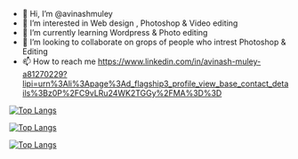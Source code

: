- 👋 Hi, I’m @avinashmuley
- 👀 I’m interested in Web design , Photoshop & Video editing
- 🌱 I’m currently learning Wordpress & Photo editing
- 💞️ I’m looking to collaborate on grops of people who intrest Photoshop & Editing
- 📫 How to reach me                                                                                                                                                            https://www.linkedin.com/in/avinash-muley-a81270229?lipi=urn%3Ali%3Apage%3Ad_flagship3_profile_view_base_contact_details%3Bz0P%2FC9vLRu24WK2TGGy%2FMA%3D%3D







[![Top Langs](https://github-readme-stats.vercel.app/api/top-langs/?username=avinashmuley)](https://github.com/avinashmuley/github-readme-stats)


[![Top Langs](https://github-readme-stats.vercel.app/api/top-langs/?username=avinashmuley&exclude_repo=github-readme-stats,anuraghazra.github.io)](https://github.com/avinashmuley/github-readme-stats)

[![Top Langs](https://github-readme-stats.vercel.app/api/top-langs/?username=avinashmuley&layout=compact)](https://github.com/avinashmuley/github-readme-stats)
<!---
avinashmuley/avinashmuley is a ✨ special ✨ repository because its `README.md` (this file) appears on your GitHub profile.
You can click the Preview link to take a look at your changes.
--->
